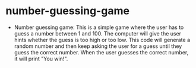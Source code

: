 # number-guessing-game
* Number guessing game: This is a simple game where the user has to guess a number between 1 and 100. The computer will give the user hints whether the guess is too high or too low.
This code will generate a random number and then keep asking the user for a guess until they guess the correct number. When the user guesses the correct number, it will print "You win!".
